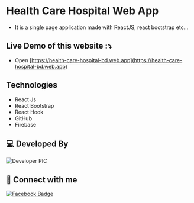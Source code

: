 #  Health Care Hospital Web App

- It is a single page application made with ReactJS, react bootstrap etc...

## Live Demo of this website :⤵️

-  Open [https://health-care-hospital-bd.web.app](https://health-care-hospital-bd.web.app)

## Technologies
- React Js
- React Bootstrap
- React Hook
- GitHub
- Firebase

## 💻 Developed By

![Developer PIC](https://avatars.githubusercontent.com/u/86622354?s=96&v=4)

## 🚀 Connect with me

[![Facebook Badge](https://img.shields.io/badge/Facebook-1877F2?style=for-the-badge&logo=facebook&logoColor=white)](https://www.facebook.com/arafathussenn/)

